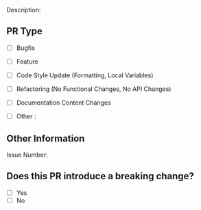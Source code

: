 Description:


## PR Type

- [ ] Bugfix
- [ ] Feature
- [ ] Code Style Update (Formatting, Local Variables)
- [ ] Refactoring (No Functional Changes, No API Changes)
- [ ] Documentation Content Changes
- [ ] Other :



## Other Information

Issue Number:


## Does this PR introduce a breaking change?

- [ ] Yes
- [ ] No